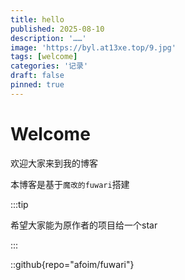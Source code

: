 ```yaml
---
title: hello
published: 2025-08-10
description: '……'
image: 'https://byl.at13xe.top/9.jpg'
tags: [welcome]
categories: '记录'
draft: false 
pinned: true
---
```

# Welcome

欢迎大家来到我的博客

本博客是基于`魔改的fuwari`搭建

:::tip

希望大家能为原作者的项目给一个star

:::

::github{repo="afoim/fuwari"}

